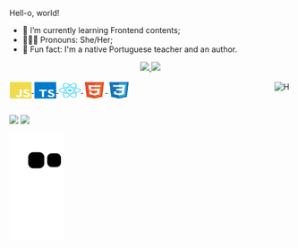 
Hell-o, world!

- 🎨 I’m currently learning Frontend contents;
- 👩🏽‍🦱 Pronouns: She/Her;
- 📖 Fun fact: I'm a native Portuguese teacher and an author.

<div align="center">
  <a href="https://github.com/HellenSabo">
  <img height="180em" src="https://github-readme-stats.vercel.app/api?username=HellenSabo&show_icons=true&theme=synthwave&include_all_commits=true&count_private=true"/>  <img height="180em" src="https://github-readme-stats.vercel.app/api/top-langs/?username=HellenSabo&layout=compact&langs_count=7&theme=synthwave"/>
</div>
  
<div style="display: inline_block"><br>
  <img align="center" alt="Hellen-Js" height="30" width="40" src="https://raw.githubusercontent.com/devicons/devicon/master/icons/javascript/javascript-plain.svg">
  <img align="center" alt="Hellen-Ts" height="30" width="40" src="https://raw.githubusercontent.com/devicons/devicon/master/icons/typescript/typescript-plain.svg">
  <img align="center" alt="Hellen-React" height="30" width="40" src="https://raw.githubusercontent.com/devicons/devicon/master/icons/react/react-original.svg">
  <img align="center" alt="Hellen-HTML" height="30" width="40" src="https://raw.githubusercontent.com/devicons/devicon/master/icons/html5/html5-original.svg">
  <img align="center" alt="Hellen-CSS" height="30" width="40" src="https://raw.githubusercontent.com/devicons/devicon/master/icons/css3/css3-original.svg">
 <img align="right" alt="Hellen-Gif" height="20" width="30"
      src= "[Imgur](https://i.imgur.com/u3RputE.gifv)"
</div>

##
 <a href = "mailto:hellensabo92@gmail.com"><img src="https://img.shields.io/badge/-Gmail-%23333?style=for-the-badge&logo=gmail&logoColor=white" target="_blank"></a>
  <a href="https://www.linkedin.com/in/hellen-sabo-7535bb215/" target="_blank"><img src="https://img.shields.io/badge/-LinkedIn-%230077B5?style=for-the-badge&logo=linkedin&logoColor=white" target="_blank"></a> 
 
  ![snake gif](https://github.com/HellenSabo/HellenSabo/blob/output/github-contribution-grid-snake.svg)
